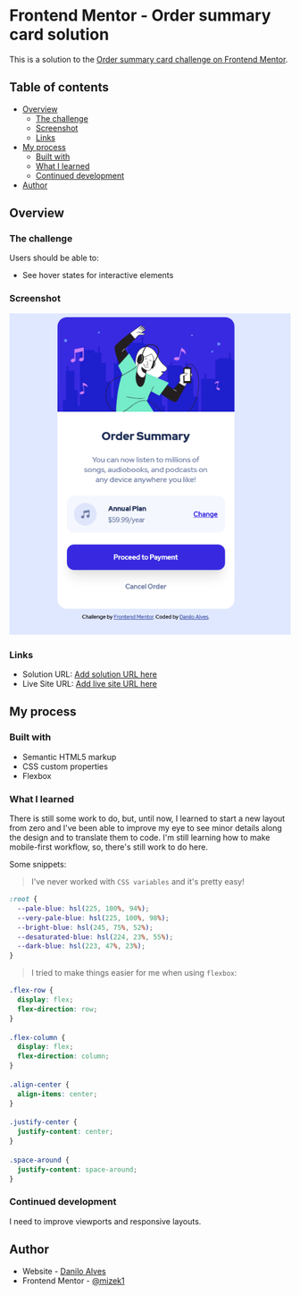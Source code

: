 # Frontend Mentor - Order summary card solution

This is a solution to the [Order summary card challenge on Frontend Mentor](https://www.frontendmentor.io/challenges/order-summary-component-QlPmajDUj).

## Table of contents

- [Overview](#overview)
  - [The challenge](#the-challenge)
  - [Screenshot](#screenshot)
  - [Links](#links)
- [My process](#my-process)
  - [Built with](#built-with)
  - [What I learned](#what-i-learned)
  - [Continued development](#continued-development)
- [Author](#author)

## Overview

### The challenge

Users should be able to:

- See hover states for interactive elements

### Screenshot

![Screenshot](./images/screenshot.png)

### Links

- Solution URL: [Add solution URL here](https://your-solution-url.com)
- Live Site URL: [Add live site URL here](https://your-live-site-url.com)

## My process

### Built with

- Semantic HTML5 markup
- CSS custom properties
- Flexbox

### What I learned

There is still some work to do, but, until now, I learned to start a new layout from zero and I've been able to improve my eye to see minor details along the design and to translate them to code.
I'm still learning how to make mobile-first workflow, so, there's still work to do here.

Some snippets:

> I've never worked with `CSS variables` and it's pretty easy!

```css
:root {
  --pale-blue: hsl(225, 100%, 94%);
  --very-pale-blue: hsl(225, 100%, 98%);
  --bright-blue: hsl(245, 75%, 52%);
  --desaturated-blue: hsl(224, 23%, 55%);
  --dark-blue: hsl(223, 47%, 23%);
}
```

> I tried to make things easier for me when using `flexbox`:

```css
.flex-row {
  display: flex;
  flex-direction: row;
}

.flex-column {
  display: flex;
  flex-direction: column;
}

.align-center {
  align-items: center;
}

.justify-center {
  justify-content: center;
}

.space-around {
  justify-content: space-around;
}
```

### Continued development

I need to improve viewports and responsive layouts.

## Author

- Website - [Danilo Alves](https://github.com/mizek1)
- Frontend Mentor - [@mizek1](https://www.frontendmentor.io/profile/mizek1)

